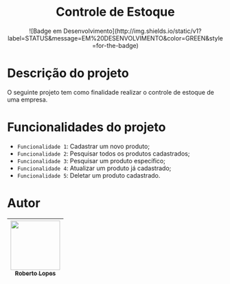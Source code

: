 <h1 align="center"> Controle de Estoque </h1>

<p align="center">
![Badge em Desenvolvimento](http://img.shields.io/static/v1?label=STATUS&message=EM%20DESENVOLVIMENTO&color=GREEN&style=for-the-badge)
</p>

# Descrição do projeto

O seguinte projeto tem como finalidade realizar o controle de estoque de uma empresa.

# Funcionalidades do projeto

- `Funcionalidade 1`: Cadastrar um novo produto;
- `Funcionalidade 2`: Pesquisar todos os produtos cadastrados;
- `Funcionalidade 3`: Pesquisar um produto específico;
- `Funcionalidade 4`: Atualizar um produto já cadastrado;
- `Funcionalidade 5`: Deletar um produto cadastrado.

# Autor

| [<img src="https://avatars.githubusercontent.com/u/91472873?s=400&u=9bb03ad8dbef6b226a2d043fc9eced40613c554b&v=4" width=115><br><sub>Roberto Lopes</sub>](https://github.com/Roberto-Lopes) |
| :---: |


